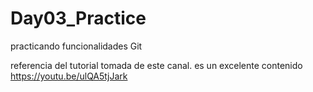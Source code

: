 # Day03_Practice
practicando funcionalidades Git

referencia del tutorial tomada de este canal. es un excelente contenido
https://youtu.be/ulQA5tjJark
